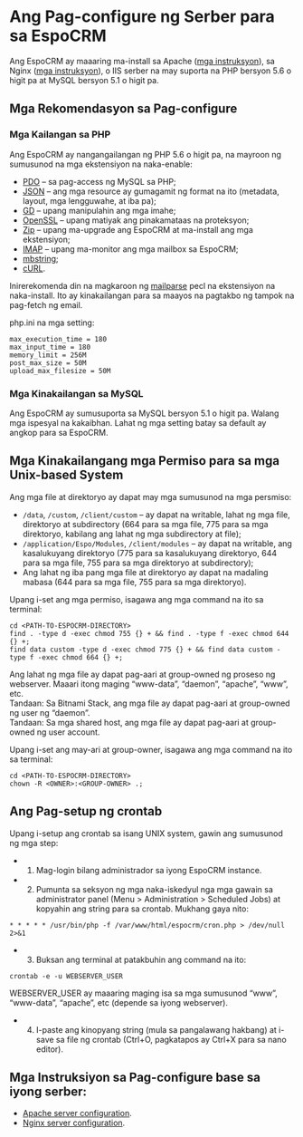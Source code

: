 # Ang Pag-configure ng Serber para sa EspoCRM

Ang EspoCRM ay maaaring ma-install sa Apache ([mga instruksyon](apache-server-configuration.md)), sa Nginx ([mga instruksyon](nginx-server-configuration.md)), o IIS serber na may suporta na PHP bersyon 5.6 o higit pa at MySQL bersyon 5.1 o higit pa.

## Mga Rekomendasyon sa Pag-configure

### Mga Kailangan sa PHP 

Ang EspoCRM ay nangangailangan ng PHP 5.6 o higit pa, na mayroon ng sumusunod na mga ekstensiyon na naka-enable:

* [PDO](http://php.net/manual/en/book.pdo.php) – sa pag-access ng MySQL sa PHP;
* [JSON](http://php.net/manual/en/book.json.php) – ang mga resource ay gumagamit ng format na ito (metadata, layout, mga lengguwahe, at iba pa);
* [GD](http://php.net/manual/en/book.image.php) – upang manipulahin ang mga imahe;
* [OpenSSL](http://php.net/manual/en/book.openssl.php) – upang matiyak ang pinakamataas na proteksyon;
* [Zip](http://php.net/manual/en/book.zip.php) – upang ma-upgrade ang EspoCRM at ma-install ang mga ekstensiyon;
* [IMAP](http://php.net/manual/en/book.imap.php) – upang ma-monitor ang mga mailbox sa EspoCRM;
* [mbstring](http://php.net/manual/en/book.mbstring.php);
* [cURL](http://php.net/manual/en/book.curl.php).

Inirerekomenda din na magkaroon ng [mailparse](https://pecl.php.net/package/mailparse) pecl na ekstensiyon na naka-install. Ito ay kinakailangan para sa maayos na pagtakbo ng tampok na pag-fetch ng email.

php.ini na mga setting:

```
max_execution_time = 180
max_input_time = 180
memory_limit = 256M
post_max_size = 50M
upload_max_filesize = 50M
```


### Mga Kinakailangan sa MySQL 

Ang EspoCRM ay sumusuporta sa MySQL bersyon 5.1 o higit pa.
Walang mga ispesyal na kakaibhan. Lahat ng mga setting batay sa default ay angkop para sa EspoCRM.

## Mga Kinakailangang mga Permiso para sa mga Unix-based System

Ang mga file at direktoryo ay dapat may mga sumusunod na mga persmiso:

* `/data`, `/custom`, `/client/custom` – ay dapat na writable, lahat ng mga file, direktoryo at subdirectory (664 para sa mga file, 775 para sa mga direktoryo, kabilang ang lahat ng mga subdirectory at file);
* `/application/Espo/Modules`, `/client/modules` – ay dapat na writable, ang kasalukuyang direktoryo (775 para sa kasalukuyang direktoryo, 644 para sa mga file, 755 para sa mga direktoryo at subdirectory);
* Ang lahat ng iba pang mga file at direktoryo ay dapat na madaling mabasa (644 para sa mga file, 755 para sa mga direktoryo).

Upang i-set ang mga permiso, isagawa ang mga command na ito sa terminal:

```
cd <PATH-TO-ESPOCRM-DIRECTORY>
find . -type d -exec chmod 755 {} + && find . -type f -exec chmod 644 {} +;
find data custom -type d -exec chmod 775 {} + && find data custom -type f -exec chmod 664 {} +;
```

Ang lahat ng mga file ay dapat pag-aari at group-owned ng proseso ng webserver. Maaari itong maging “www-data”, “daemon”, “apache”, “www”, etc.  
Tandaan: Sa Bitnami Stack, ang mga file ay dapat pag-aari at group-owned ng user ng “daemon”.  
Tandaan: Sa mga shared host, ang mga file ay dapat pag-aari at group-owned ng user account.

Upang i-set ang may-ari at group-owner, isagawa ang mga command na ito sa terminal:

```
cd <PATH-TO-ESPOCRM-DIRECTORY>
chown -R <OWNER>:<GROUP-OWNER> .;
```

## Ang Pag-setup ng crontab

Upang i-setup ang crontab sa isang UNIX system, gawin ang sumusunod ng mga step:

* 1. Mag-login bilang administrador sa iyong EspoCRM instance.
* 2. Pumunta sa seksyon ng mga naka-iskedyul nga mga gawain sa administrator panel (Menu > Administration > Scheduled Jobs) at kopyahin ang string para sa crontab. Mukhang gaya nito:
```
* * * * * /usr/bin/php -f /var/www/html/espocrm/cron.php > /dev/null 2>&1
```
* 3. Buksan ang terminal at patakbuhin ang command na ito:
```
crontab -e -u WEBSERVER_USER
```
WEBSERVER_USER ay maaaring maging isa sa mga sumusunod “www”, “www-data”, “apache”, etc (depende sa iyong webserver).
* 4. I-paste ang kinopyang string (mula sa pangalawang hakbang) at i-save sa file ng crontab (Ctrl+O, pagkatapos ay Ctrl+X para sa nano editor).

## Mga Instruksiyon sa Pag-configure base sa iyong serber:

* [Apache server configuration](apache-server-configuration.md).
* [Nginx server configuration](nginx-server-configuration.md).
